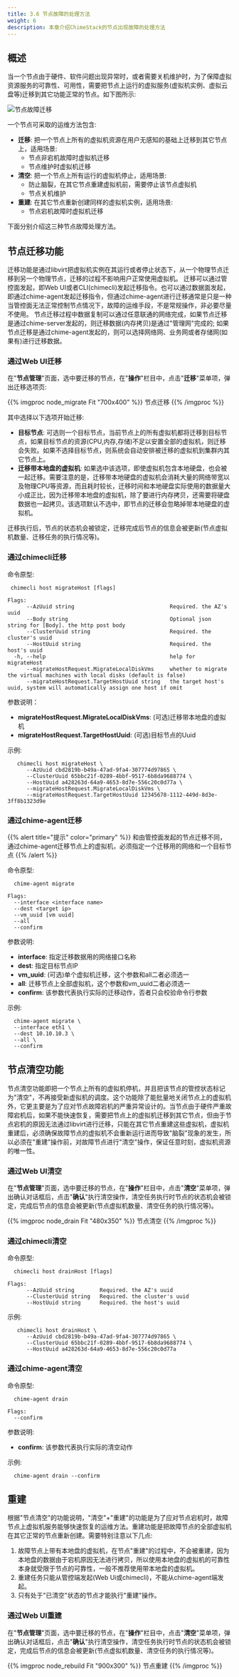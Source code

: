 ```yaml
---
title: 3.6 节点故障的处理方法
weight: 6
description: 本章介绍ChimeStack的节点出现故障的处理方法
---
```


## 概述

当一个节点由于硬件、软件问题出现异常时，或者需要关机维护时，为了保障虚拟资源服务的可靠性、可用性，需要把节点上运行的虚拟服务(虚拟机实例、虚拟云盘等)迁移到其它功能正常的节点。如下图所示: 

![节点故障迁移](/images/chime-agent-ha.png)

一个节点可采取的运维方法包含:

* **迁移**: 把一个节点上所有的虚拟机资源在用户无感知的基础上迁移到其它节点上，适用场景:
  - 节点非宕机故障时虚拟机迁移
  - 节点维护时虚拟机迁移
* **清空**: 把一个节点上所有运行的虚拟机停止，适用场景:
  - 防止脑裂，在其它节点重建虚拟机前，需要停止该节点虚拟机
  - 节点关机维护
* **重建**: 在其它节点重新创建同样的虚拟机实例，适用场景:
  - 节点宕机故障时虚拟机迁移

下面分别介绍这三种节点故障处理方法。

## 节点迁移功能

迁移功能是通过libvirt把虚拟机实例在其运行或者停止状态下，从一个物理节点迁移到另一个物理节点，迁移的过程不影响用户正常使用虚拟机。
迁移可以通过管控面发起，即Web UI或者CLI(chimecli)发起迁移指令。也可以通过数据面发起，即通过chime-agent发起迁移指令，但通过chime-agent进行迁移通常是只是一种当管控面无法正常控制节点情况下，故障的运维手段，不是常规操作，非必要尽量不使用。
节点迁移过程中数据复制可以通过任意联通的网络完成，如果节点迁移是通过chime-server发起的，则迁移数据(内存拷贝)是通过"管理网"完成的; 如果节点迁移是通过chime-agent发起的，则可以选择网络网、业务网或者存储网(如果有)进行迁移数据。

### 通过Web UI迁移

在"**节点管理**"页面，选中要迁移的节点，在"**操作**"栏目中，点击"**迁移**"菜单项，弹出迁移选项页: 

{{% imgproc node_migrate Fit "700x400" %}}
节点迁移
{{% /imgproc %}}

其中选择以下选项开始迁移: 

- **目标节点**: 可选则一个目标节点，当前节点上的所有虚拟机都将迁移到目标节点，如果目标节点的资源(CPU,内存,存储)不足以安置全部的虚拟机，则迁移会失败。如果不选择目标节点，则系统会自动安排被迁移的虚拟机到集群内其它节点上。
- **迁移带本地盘的虚拟机**: 如果选中该选项，即使虚拟机包含本地硬盘，也会被一起迁移。需要注意的是，迁移带本地硬盘的虚拟机会消耗大量的网络带宽以及物理CPU等资源，而且耗时较长，迁移时间和本地硬盘实际使用的数据量大小成正比，因为迁移带本地盘的虚拟机，除了要进行内存拷贝，还需要将硬盘数据也一起拷贝。该选项默认不选中，即节点的迁移会忽略掉带本地硬盘的虚拟机。 

迁移执行后，节点的状态机会被锁定，迁移完成后节点的信息会被更新(节点虚拟机数量、迁移任务的执行情况等)。

### 通过chimecli迁移

命令原型:

```
 chimecli host migrateHost [flags]

Flags:
      --AzUuid string                              Required. the AZ's uuid
      --Body string                                Optional json string for [Body]. the http post body
      --ClusterUuid string                         Required. the cluster's uuid
      --HostUuid string                            Required. the host's uuid
  -h, --help                                       help for migrateHost
      --migrateHostRequest.MigrateLocalDiskVms     whether to migrate the virtual machines with local disks (default is false)
      --migrateHostRequest.TargetHostUuid string   the target host's uuid, system will automatically assign one host if omit
```

参数说明：
- **migrateHostRequest.MigrateLocalDiskVms**: (可选)迁移带本地盘的虚拟机
- **migrateHostRequest.TargetHostUuid**: (可选)目标节点的Uuid

示例:

```
   chimecli host migrateHost \
      --AzUuid cbd2819b-b49a-47ad-9fa4-307774d97865 \
      --ClusterUuid 65bbc21f-0289-4bbf-9517-6b8da9688774 \
      --HostUuid a428263d-64a9-4653-8d7e-556c20c0d77a \
      --migrateHostRequest.MigrateLocalDiskVms \
      --migrateHostRequest.TargetHostUuid 12345678-1112-449d-8d3e-3ff8b1323d9e 

```

### 通过chime-agent迁移

{{% alert title="提示" color="primary" %}}
和由管控面发起的节点迁移不同，通过chime-agent迁移节点上的虚拟机，必须指定一个迁移用的网络和一个目标节点
{{% /alert %}}

命令原型:

```
  chime-agent migrate 

Flags:
  --interface <interface name>
  --dest <target ip>
  --vm_uuid [vm uuid]
  --all 
  --confirm 
```

参数说明:

- **interface**: 指定迁移数据用的网络接口名称
- **dest**: 指定目标节点IP
- **vm_uuid**: (可选)单个虚拟机迁移，这个参数和all二者必须选一
- **all**: 迁移节点上全部虚拟机，这个参数和vm_uuid二者必须选一
- **confirm**: 该参数代表执行实际的迁移动作，否者只会校验命令行参数

示例:

```
  chime-agent migrate \
  --interface eth1 \
  --dest 10.10.10.3 \
  --all \
  --confirm 
```

## 节点清空功能

节点清空功能即把一个节点上所有的虚拟机停机，并且把该节点的管控状态标记为"清空"，不再接受新虚拟机的调度。这个功能除了能批量地关闭节点上的虚拟机外，它更主要是为了应对节点故障宕机的严重异常设计的。当节点由于硬件严重故障宕机后，如果不能快速恢复，需要把节点上的虚拟机迁移到其它节点，但由于节点宕机的原因无法通过libvirt进行迁移，只能在其它节点重建这些虚拟机，虚拟机重建后，必须确保故障节点的虚拟机不会重新运行进而导致"脑裂"现象的发生，所以必须在"重建"操作前，对故障节点进行"清空"操作，保证任意时刻，虚拟机资源的唯一性。

### 通过Web UI清空

在"**节点管理**"页面，选中要迁移的节点，在"**操作**"栏目中，点击"**清空**"菜单项，弹出确认对话框后，点击"**确认**"执行清空操作，清空任务执行时节点的状态机会被锁定，完成后节点的信息会被更新(节点虚拟机数量、清空任务的执行情况等)。

{{% imgproc node_drain Fit "480x350" %}}
节点清空
{{% /imgproc %}}


### 通过chimecli清空

命令原型:

```
  chimecli host drainHost [flags]

Flags:
      --AzUuid string        Required. the AZ's uuid
      --ClusterUuid string   Required. the cluster's uuid
      --HostUuid string      Required. the host's uuid
```

示例:

```
   chimecli host drainHost \
      --AzUuid cbd2819b-b49a-47ad-9fa4-307774d97865 \
      --ClusterUuid 65bbc21f-0289-4bbf-9517-6b8da9688774 \
      --HostUuid a428263d-64a9-4653-8d7e-556c20c0d77a 

```

### 通过chime-agent清空

命令原型:

```
  chime-agent drain 

Flags:
  --confirm 
```

参数说明:

- **confirm**: 该参数代表执行实际的清空动作

示例:

```
  chime-agent drain --confirm 
```

## 重建

根据"节点清空"的功能说明，"清空"+"重建"的功能是为了应对节点宕机时，故障节点上虚拟机服务能够快速恢复的运维方法。重建功能是把故障节点的全部虚拟机在其它正常的节点重新创建。需要特别注意以下几点: 
1. 故障节点上带有本地盘的虚拟机，在节点"重建"的过程中，不会被重建，因为本地盘的数据由于宕机原因无法进行拷贝，所以使用本地盘的虚拟机的可靠性本身就受限于节点的可靠性，一般不推荐使用带本地盘的虚拟机。
2. 重建任务只能从管控端发起(Web Ui或chimecli)，不能从chime-agent端发起。
3. 只有处于"已清空"状态的节点才能执行"重建"操作。

### 通过Web UI重建

在"**节点管理**"页面，选中要迁移的节点，在"**操作**"栏目中，点击"**清空**"菜单项，弹出确认对话框后，点击"**确认**"执行清空操作，清空任务执行时节点的状态机会被锁定，完成后节点的信息会被更新(节点虚拟机数量、清空任务的执行情况等)。

{{% imgproc node_rebuild Fit "900x300" %}}
节点重建
{{% /imgproc %}}

